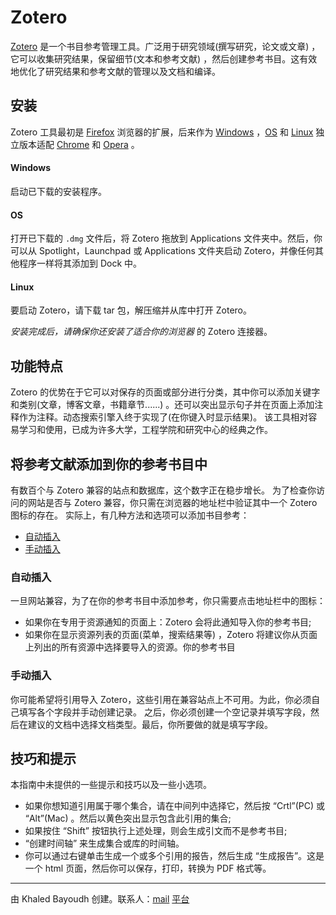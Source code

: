 # Zotero
[Zotero](https://www.zotero.org) 是一个书目参考管理工具。广泛用于研究领域(撰写研究，论文或文章) ，它可以收集研究结果，保留细节(文本和参考文献) ，然后创建参考书目。这有效地优化了研究结果和参考文献的管理以及文档和编译。

## 安装
Zotero 工具最初是 [Firefox](https://www.clubic.com/telecharger-fiche11003-mozilla-firefox.html) 浏览器的扩展，后来作为 [Windows](https://www.zotero.org/download/) ，[OS](https://www.zotero.org/download/) 和 [Linux](https://www.zotero.org/download/) 独立版本适配 [Chrome](https://chrome.google.com/webstore/detail/zotero-connector/ekhagklcjbdpajgpjgmbionohlpdbjgc) 和 [Opera](https://addons.opera.com/en/extensions/details/zotero-connector/?display=en) 。

#### Windows
启动已下载的安装程序。
#### OS
打开已下载的 `.dmg` 文件后，将 Zotero 拖放到 Applications 文件夹中。然后，你可以从 Spotlight，Launchpad 或 Applications 文件夹启动 Zotero，并像任何其他程序一样将其添加到 Dock 中。
#### Linux
要启动 Zotero，请下载 tar 包，解压缩并从库中打开 Zotero。

_安装完成后，请确保你还安装了适合你的浏览器_ 的 Zotero 连接器。

## 功能特点
Zotero 的优势在于它可以对保存的页面或部分进行分类，其中你可以添加关键字和类别(文章，博客文章，书籍章节......) 。还可以突出显示句子并在页面上添加注释作为注释。动态搜索引擎入终于实现了(在你键入时显示结果)。
该工具相对容易学习和使用，已成为许多大学，工程学院和研究中心的经典之作。

## 将参考文献添加到你的参考书目中
有数百个与 Zotero 兼容的站点和数据库，这个数字正在稳步增长。
为了检查你访问的网站是否与 Zotero 兼容，你只需在浏览器的地址栏中验证其中一个 Zotero 图标的存在。
实际上，有几种方法和选项可以添加书目参考：

- [自动插入](#自动插入)
- [手动插入](#手动插入)

### 自动插入
一旦网站兼容，为了在你的参考书目中添加参考，你只需要点击地址栏中的图标：
- 如果你在专用于资源通知的页面上：Zotero 会将此通知导入你的参考书目;
- 如果你在显示资源列表的页面(菜单，搜索结果等) ，Zotero 将建议你从页面上列出的所有资源中选择要导入的资源。你的参考书目

### 手动插入
你可能希望将引用导入 Zotero，这些引用在兼容站点上不可用。为此，你必须自己填写各个字段并手动创建记录。
之后，你必须创建一个空记录并填写字段，然后在建议的文档中选择文档类型。最后，你所要做的就是填写字段。

## 技巧和提示
本指南中未提供的一些提示和技巧以及一些小选项。

- 如果你想知道引用属于哪个集合，请在中间列中选择它，然后按 “Crtl”(PC) 或 “Alt”(Mac) 。然后以黄色突出显示包含此引用的集合;
- 如果按住 “Shift” 按钮执行上述处理，则会生成引文而不是参考书目;
- “创建时间轴” 来生成集合或库的时间轴。
- 你可以通过右键单击生成一个或多个引用的报告，然后生成 “生成报告”。这是一个 html 页面，然后你可以保存，打印，转换为 PDF 格式等。


------------
由 Khaled Bayoudh 创建。联系人：[mail](mailto：khaled.isimm@gmail.com) [平台](http://deep-tech.cf)